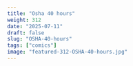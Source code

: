 ```yaml
---
title: "Osha 40 hours"
weight: 312
date: "2025-07-11"
draft: false
slug: "OSHA-40-hours"
tags: ["comics"]
image: "featured-312-OSHA-40-hours.jpg"
---
```

